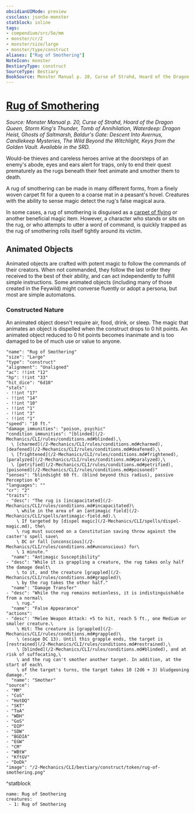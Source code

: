 ```yaml
---
obsidianUIMode: preview
cssclass: json5e-monster
statblock: inline
tags:
- compendium/src/5e/mm
- monster/cr/2
- monster/size/large
- monster/type/construct
aliases: ["Rug of Smothering"]
NoteIcon: monster
BestiaryType: construct
SourceType: Bestiary
BookSource: Monster Manual p. 20, Curse of Strahd, Hoard of the Dragon Queen, Storm King's Thunder, Tomb of Annihilation, Waterdeep: Dragon Heist, Ghosts of Saltmarsh, Baldur's Gate: Descent Into Avernus, Candlekeep Mysteries, The Wild Beyond the Witchlight, Keys from the Golden Vault. Available in the SRD.
---
```

# [Rug of Smothering](2-Mechanics/CLI/bestiary/construct/rug-of-smothering.md)
*Source: Monster Manual p. 20, Curse of Strahd, Hoard of the Dragon Queen, Storm King's Thunder, Tomb of Annihilation, Waterdeep: Dragon Heist, Ghosts of Saltmarsh, Baldur's Gate: Descent Into Avernus, Candlekeep Mysteries, The Wild Beyond the Witchlight, Keys from the Golden Vault. Available in the SRD.*  

Would-be thieves and careless heroes arrive at the doorsteps of an enemy's abode, eyes and ears alert for traps, only to end their quest prematurely as the rugs beneath their feet animate and smother them to death.

A rug of smothering can be made in many different forms, from a finely woven carpet fit for a queen to a coarse mat in a peasant's hovel. Creatures with the ability to sense magic detect the rug's false magical aura.

In some cases, a rug of smothering is disguised as a [carpet of flying](/2-Mechanics/CLI/items/carpet-of-flying.md) or another beneficial magic item. However, a character who stands or sits on the rug, or who attempts to utter a word of command, is quickly trapped as the rug of smothering rolls itself tightly around its victim.

## Animated Objects

Animated objects are crafted with potent magic to follow the commands of their creators. When not commanded, they follow the last order they received to the best of their ability, and can act independently to fulfill simple instructions. Some animated objects (including many of those created in the Feywild) might converse fluently or adopt a persona, but most are simple automatons.

### Constructed Nature

An animated object doesn't require air, food, drink, or sleep. The magic that animates an object is dispelled when the construct drops to 0 hit points. An animated object reduced to 0 hit points becomes inanimate and is too damaged to be of much use or value to anyone.

```statblock
"name": "Rug of Smothering"
"size": "Large"
"type": "construct"
"alignment": "Unaligned"
"ac": !!int "12"
"hp": !!int "33"
"hit_dice": "6d10"
"stats":
- !!int "17"
- !!int "14"
- !!int "10"
- !!int "1"
- !!int "3"
- !!int "1"
"speed": "10 ft."
"damage_immunities": "poison, psychic"
"condition_immunities": "[blinded](/2-Mechanics/CLI/rules/conditions.md#blinded),\
  \ [charmed](/2-Mechanics/CLI/rules/conditions.md#charmed), [deafened](/2-Mechanics/CLI/rules/conditions.md#deafened),\
  \ [frightened](/2-Mechanics/CLI/rules/conditions.md#frightened), [paralyzed](/2-Mechanics/CLI/rules/conditions.md#paralyzed),\
  \ [petrified](/2-Mechanics/CLI/rules/conditions.md#petrified), [poisoned](/2-Mechanics/CLI/rules/conditions.md#poisoned)"
"senses": "blindsight 60 ft. (blind beyond this radius), passive Perception 6"
"languages": ""
"cr": "2"
"traits":
- "desc": "The rug is [incapacitated](/2-Mechanics/CLI/rules/conditions.md#incapacitated)\
    \ while in the area of an [antimagic field](/2-Mechanics/CLI/spells/antimagic-field.md).\
    \ If targeted by [dispel magic](/2-Mechanics/CLI/spells/dispel-magic.md), the\
    \ rug must succeed on a Constitution saving throw against the caster's spell save\
    \ DC or fall [unconscious](/2-Mechanics/CLI/rules/conditions.md#unconscious) for\
    \ 1 minute."
  "name": "Antimagic Susceptibility"
- "desc": "While it is grappling a creature, the rug takes only half the damage dealt\
    \ to it, and the creature [grappled](/2-Mechanics/CLI/rules/conditions.md#grappled)\
    \ by the rug takes the other half."
  "name": "Damage Transfer"
- "desc": "While the rug remains motionless, it is indistinguishable from a normal\
    \ rug."
  "name": "False Appearance"
"actions":
- "desc": "Melee Weapon Attack: +5 to hit, reach 5 ft., one Medium or smaller creature.\
    \ Hit: The creature is [grappled](/2-Mechanics/CLI/rules/conditions.md#grappled)\
    \ (escape DC 13). Until this grapple ends, the target is [restrained](/2-Mechanics/CLI/rules/conditions.md#restrained),\
    \ [blinded](/2-Mechanics/CLI/rules/conditions.md#blinded), and at risk of suffocating,\
    \ and the rug can't smother another target. In addition, at the start of each\
    \ of the target's turns, the target takes 10 (2d6 + 3) bludgeoning damage."
  "name": "Smother"
"source":
- "MM"
- "CoS"
- "HotDQ"
- "SKT"
- "ToA"
- "WDH"
- "GoS"
- "DIP"
- "SDW"
- "BGDIA"
- "EGW"
- "CM"
- "WBtW"
- "KftGV"
- "DoDk"
"image": "/2-Mechanics/CLI/bestiary/construct/token/rug-of-smothering.png"
```
^statblock

```encounter-table
name: Rug of Smothering
creatures:
 - 1: Rug of Smothering
```